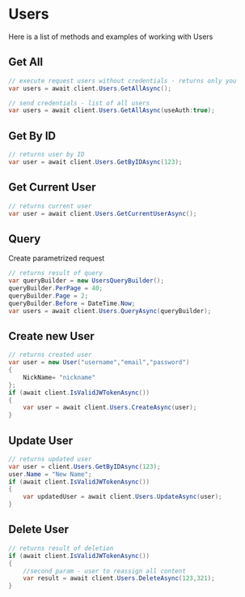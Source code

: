 # Users

Here is a list of methods and examples of working with Users

## Get All

```C#
// execute request users without credentials - returns only you
var users = await client.Users.GetAllAsync();

// send credentials - list of all users
var users = await client.Users.GetAllAsync(useAuth:true);
```

## Get By ID

```C#
// returns user by ID
var user = await client.Users.GetByIDAsync(123);
```

## Get Current User

```C#
// returns current user
var user = await client.Users.GetCurrentUserAsync();
```

## Query
Create parametrized request
```C#
// returns result of query
var queryBuilder = new UsersQueryBuilder();
queryBuilder.PerPage = 40;
queryBuilder.Page = 2;
queryBuilder.Before = DateTime.Now;
var users = await client.Users.QueryAsync(queryBuilder);
```

## Create new User

```C#
// returns created user
var user = new User("username","email","password")
{
    NickName= "nickname"
};
if (await client.IsValidJWTokenAsync())
{
    var user = await client.Users.CreateAsync(user);
}
```

## Update User

```C#
// returns updated user
var user = client.Users.GetByIDAsync(123);
user.Name = "New Name";
if (await client.IsValidJWTokenAsync())
{
    var updatedUser = await client.Users.UpdateAsync(user);
}
```

## Delete User

```C#
// returns result of deletion
if (await client.IsValidJWTokenAsync())
{
    //second param - user to reassign all content
    var result = await client.Users.DeleteAsync(123,321);
}
```